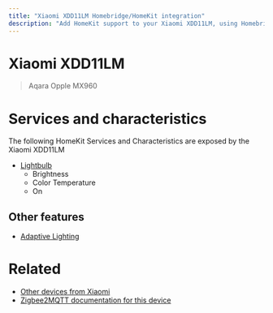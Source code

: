 ```yaml
---
title: "Xiaomi XDD11LM Homebridge/HomeKit integration"
description: "Add HomeKit support to your Xiaomi XDD11LM, using Homebridge, Zigbee2MQTT and homebridge-z2m."
---
```

<!---
This file has been GENERATED using src/docgen/docgen.ts
DO NOT EDIT THIS FILE MANUALLY!
-->
# Xiaomi XDD11LM
> Aqara Opple MX960


# Services and characteristics
The following HomeKit Services and Characteristics are exposed by
the Xiaomi XDD11LM

* [Lightbulb](../../light.md)
  * Brightness
  * Color Temperature
  * On


## Other features
* [Adaptive Lighting](../../light.md)


# Related
* [Other devices from Xiaomi](../index.md#xiaomi)
* [Zigbee2MQTT documentation for this device](https://www.zigbee2mqtt.io/devices/XDD11LM.html)